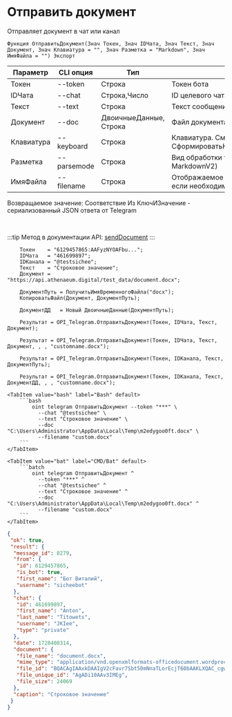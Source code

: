 ﻿---
sidebar_position: 5
---

# Отправить документ
 Отправляет документ в чат или канал



`Функция ОтправитьДокумент(Знач Токен, Знач IDЧата, Знач Текст, Знач Документ, Знач Клавиатура = "", Знач Разметка = "Markdown", Знач ИмяФайла = "") Экспорт`

  | Параметр | CLI опция | Тип | Назначение |
  |-|-|-|-|
  | Токен | --token | Строка | Токен бота |
  | IDЧата | --chat | Строка,Число | ID целевого чата или IDЧата*IDТемы |
  | Текст | --text | Строка | Текст сообщения |
  | Документ | --doc | ДвоичныеДанные, Строка | Файл документа |
  | Клавиатура | --keyboard | Строка | Клавиатура. См. СформироватьКлавиатуруПоМассивуКнопок |
  | Разметка | --parsemode | Строка | Вид обработки текста (HTML, Markdown, MarkdownV2) |
  | ИмяФайла | --filename | Строка | Отображаемое имя файла c расширением, если необходимо |

  
  Возвращаемое значение:   Соответствие Из КлючИЗначение - сериализованный JSON ответа от Telegram

<br/>

:::tip
Метод в документации API: [sendDocument](https://core.telegram.org/bots/api#senddocument)
:::
<br/>


```bsl title="Пример кода"
    Токен    = "6129457865:AAFyzNYOAFbu...";
    IDЧата   = "461699897";
    IDКанала = "@testsichee";
    Текст    = "Строковое значение";
    Документ = "https://api.athenaeum.digital/test_data/document.docx";

    ДокументПуть = ПолучитьИмяВременногоФайла("docx");
    КопироватьФайл(Документ, ДокументПуть);

    ДокументДД   = Новый ДвоичныеДанные(ДокументПуть);

    Результат = OPI_Telegram.ОтправитьДокумент(Токен, IDЧата, Текст, Документ);

    Результат = OPI_Telegram.ОтправитьДокумент(Токен, IDЧата, Текст, Документ, , , "customname.docx");

    Результат = OPI_Telegram.ОтправитьДокумент(Токен, IDКанала, Текст, ДокументПуть);

    Результат = OPI_Telegram.ОтправитьДокумент(Токен, IDКанала, Текст, ДокументДД, , , "customname.docx");
```
    

 <Tabs>
  
    <TabItem value="bash" label="Bash" default>
        ```bash
            oint telegram ОтправитьДокумент --token "***" \
              --chat "@testsichee" \
              --text "Строковое значение" \
              --doc "C:\Users\Administrator\AppData\Local\Temp\m2edygoo0ft.docx" \
              --filename "custom.docx"
        ```
    </TabItem>
  
    <TabItem value="bat" label="CMD/Bat" default>
        ```batch
            oint telegram ОтправитьДокумент ^
              --token "***" ^
              --chat "@testsichee" ^
              --text "Строковое значение" ^
              --doc "C:\Users\Administrator\AppData\Local\Temp\m2edygoo0ft.docx" ^
              --filename "custom.docx"
        ```
    </TabItem>
</Tabs>


```json title="Результат"
{
 "ok": true,
 "result": {
  "message_id": 8279,
  "from": {
   "id": 6129457865,
   "is_bot": true,
   "first_name": "Бот Виталий",
   "username": "sicheebot"
  },
  "chat": {
   "id": 461699897,
   "first_name": "Anton",
   "last_name": "Titowets",
   "username": "JKIee",
   "type": "private"
  },
  "date": 1728408314,
  "document": {
   "file_name": "document.docx",
   "mime_type": "application/vnd.openxmlformats-officedocument.wordprocessingml.document",
   "file_id": "BQACAgIAAxkDAAIgV2cFavr7Sbt50mNnaTLorEcjT60bAAKLXQAC_cgwSJNNK5mZj9GxNgQ",
   "file_unique_id": "AgADi10AAv3IMEg",
   "file_size": 24069
  },
  "caption": "Строковое значение"
 }
}
```
